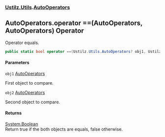 ### [Ustilz.Utils](Ustilz.Utils.md 'Ustilz.Utils').[AutoOperators](Ustilz.Utils.AutoOperators.md 'Ustilz.Utils.AutoOperators')

## AutoOperators.operator ==(AutoOperators, AutoOperators) Operator

Operator equals.

```csharp
public static bool operator ==(Ustilz.Utils.AutoOperators? obj1, Ustilz.Utils.AutoOperators? obj2);
```
#### Parameters

<a name='Ustilz.Utils.AutoOperators.op_Equality(Ustilz.Utils.AutoOperators,Ustilz.Utils.AutoOperators).obj1'></a>

`obj1` [AutoOperators](Ustilz.Utils.AutoOperators.md 'Ustilz.Utils.AutoOperators')

First object to compare.

<a name='Ustilz.Utils.AutoOperators.op_Equality(Ustilz.Utils.AutoOperators,Ustilz.Utils.AutoOperators).obj2'></a>

`obj2` [AutoOperators](Ustilz.Utils.AutoOperators.md 'Ustilz.Utils.AutoOperators')

Second object to compare.

#### Returns
[System.Boolean](https://docs.microsoft.com/en-us/dotnet/api/System.Boolean 'System.Boolean')  
Return true if the both objects are equals, false otherwise.